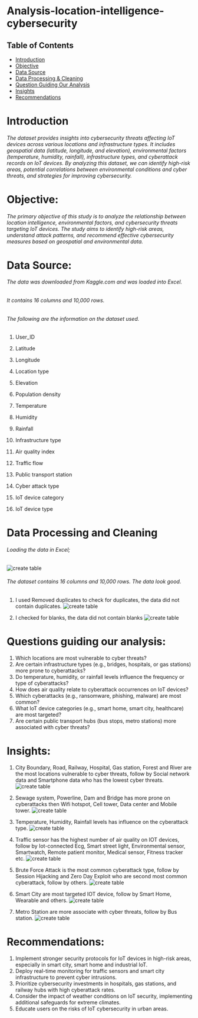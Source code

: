 # Analysis-location-intelligence-cybersecurity

## Table of  Contents
- [Introduction](#Introduction)
- [Objective](#Objective)
- [Data Source](#Data-Source)
- [Data Processing & Cleaning](#Data-Processing-&-Cleaning)
- [Question Guiding Our Analysis](#Question-Guiding-Our-Analysis)
- [Insights](#Insights)
- [Recommendations](#Recommendations)


# Introduction
###### The dataset provides insights into cybersecurity threats affecting IoT devices across various locations and infrastructure types. It includes geospatial data (latitude, longitude, and elevation), environmental factors (temperature, humidity, rainfall), infrastructure types, and cyberattack records on IoT devices. By analyzing this dataset, we can identify high-risk areas, potential correlations between environmental conditions and cyber threats, and strategies for improving cybersecurity.

# Objective:
###### The primary objective of this study is to analyze the relationship between location intelligence, environmental factors, and cybersecurity threats targeting IoT devices. The study aims to identify high-risk areas, understand attack patterns, and recommend effective cybersecurity measures based on geospatial and environmental data.

# Data Source:
###### The data was downloaded from Kaggle.com and was loaded into Excel.
###### It contains 16 columns and 10,000 rows.
###### The following are the information on the dataset used.
1.	User_ID
2.	Latitude
3.	Longitude
4.	Location type
5.	Elevation
6.	Population density 
7.	Temperature
8.	Humidity
9.	Rainfall
10.	Infrastructure type
11.	Air quality index
12.	Traffic flow
13.	Public transport station

14.	Cyber attack type
15.	IoT device category
16.	IoT device type 

# Data Processing and Cleaning
###### Loading  the data in Excel;
![create table](https://github.com/teecash001/Analysis-location-intelligence-cybersecurity/blob/main/assets/images/picture%201.png)

 
  
  ###### The dataset contains 16 columns and 10,000 rows. The data look good.

1.	I used Removed duplicates to check for duplicates, the data did not contain duplicates.
![create table](https://github.com/teecash001/Analysis-location-intelligence-cybersecurity/blob/main/assets/images/picture%202.png)
 



3.	I checked for blanks, the data did not contain blanks
![create table](https://github.com/teecash001/Analysis-location-intelligence-cybersecurity/blob/main/assets/images/picture%202.png)



 


# Questions guiding our analysis:
1.	 Which locations are most vulnerable to cyber threats?
2.	 Are certain infrastructure types (e.g., bridges, hospitals, or gas stations) more prone to cyberattacks?
3.	Do temperature, humidity, or rainfall levels influence the frequency or type of cyberattacks?
4.	How does air quality relate to cyberattack occurrences on IoT devices?
5.	Which cyberattacks (e.g., ransomware, phishing, malware) are most common?
6.	What IoT device categories (e.g., smart home, smart city, healthcare) are most targeted?
7.	Are certain public transport hubs (bus stops, metro stations) more associated with cyber threats?


# Insights:
1.	City Boundary, Road, Railway, Hospital, Gas station, Forest and River are the most locations vulnerable to cyber threats, follow by Social network data and Smartphone data who has the lowest cyber threats.
![create table](https://github.com/teecash001/Analysis-location-intelligence-cybersecurity/blob/main/assets/images/Question%20P%201.png)




2.	Sewage system, Powerline, Dam and Bridge has more prone on cyberattacks then Wifi hotspot, Cell tower, Data center and Mobile tower.
![create table](https://github.com/teecash001/Analysis-location-intelligence-cybersecurity/blob/main/assets/images/Question%20P%202.png)




3.	Temperature, Humidity, Rainfall levels has influence on the cyberattack type.
![create table](https://github.com/teecash001/Analysis-location-intelligence-cybersecurity/blob/main/assets/images/Question%20P%203.png)

  


4.	Traffic sensor has the highest number of air quality on IOT devices, follow by Iot-connected Ecg, Smart street light, Environmental sensor, Smartwatch, Remote patient monitor, Medical sensor, Fitness tracker etc.
![create table](https://github.com/teecash001/Analysis-location-intelligence-cybersecurity/blob/main/assets/images/Question%20P%204.png)




5.	Brute Force Attack is the most common cyberattack type, follow by Session Hijacking and Zero Day Exploit who are second most common cyberattack, follow by others.
![create table](https://github.com/teecash001/Analysis-location-intelligence-cybersecurity/blob/main/assets/images/Question%20P%205.png)

  


6.	Smart City are most targeted IOT device, follow by Smart Home, Wearable and others.
![create table](https://github.com/teecash001/Analysis-location-intelligence-cybersecurity/blob/main/assets/images/Question%20P%206.png)




7.	Metro Station are more associate with cyber threats, follow by Bus station.
![create table](https://github.com/teecash001/Analysis-location-intelligence-cybersecurity/blob/main/assets/images/Question%20P%207.png)





# Recommendations:
 1. Implement stronger security protocols for IoT devices in high-risk areas, especially in smart city, smart home and industrial IoT.                                              
 2. Deploy real-time monitoring for traffic sensors and smart city infrastructure to prevent cyber intrusions.
 3. Prioritize cybersecurity investments in hospitals, gas stations, and railway hubs with high cyberattack rates.
 4. Consider the impact of weather conditions on IoT security, implementing additional safeguards for extreme climates.
 5. Educate users on the risks of IoT cybersecurity in urban areas.





